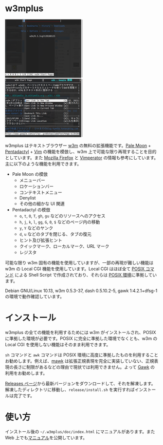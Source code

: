 <!-- Document: readme.md

	w3mplus のマニュアル

	Metadata:

		id - 7539cc1d-6b5f-44e5-baf7-a66b22b2213f
		author - <qq542vev at https://purl.org/meta/me/>
		version - 0.4.0
		date - 2022-09-17
		since - 2019-12-26
		copyright - Copyright (C) 2019-2022 qq542vev. Some rights reserved.
		license - <CC-BY at https://creativecommons.org/licenses/by/4.0/>
		package - w3mplus

	See Also:

		* <Project homepage at https://github.com/qq542vev/w3mplus>
		* <Bug report at https://github.com/qq542vev/w3mplus>
-->

# w3mplus

[![about:home](images/thumbnails/about-home.png)](images/about-home.png "about:home") [![Context Menu](images/thumbnails/context-menu.png)](images/context-menu.png "Context Menu")

w3mplus はテキストブラウザー [w3m](https://github.com/tats/w3m "GitHub - tats/w3m: Debian's w3m: WWW browsable pager") の無料の拡張機能です。[Pale Moon](https://www.palemoon.org/ "The Pale Moon Project homepage") + [Pentadactyl](https://github.com/pentadactyl/pentadactyl "GitHub - pentadactyl/pentadactyl: Pentadactyl for Pale Moon (community maintained)") + [Vim](https://www.vim.org/ "welcome home : vim online") の機能を模倣し、w3m 上で可能な限り再現することを目的としています。また [Mozilla Firefox](https://www.mozilla.org/firefox/new/) と [Vimperator](http://vimperator.org/ "Vimperator // Projects") の情報も参考にしています。主に以下のような機能を利用できます。

 * Pale Moon の模倣
   * メニューバー
   * ロケーションバー
   * コンテキストメニュー
   * Denylist
   * その他の細かな UI 関連
 * Pentadactyl の模倣
   * `o`, `t`, `O`, `T`, `gh`, `gu` などのリソースへのアクセス
   * `h`, `j`, `k`, `l`, `gg`, `G`, `0`, `$` などのページ内の移動
   * `y`, `Y` などのヤンク
   * `d`, `u` などのタブを閉じる、タブの復元
   * ヒント及び拡張ヒント
   * クイックマーク、ローカルマーク、URL マーク
   * レジスタ

可能な限り w3m 固有の機能を使用していますが、一部の再現が難しい機能は w3m の Local CGI 機能を使用しています。Local CGI はほぼ全て [POSIX コマンド](https://pubs.opengroup.org/onlinepubs/9699919799/idx/utilities.html "Utilities") による Shell Script で作成されており、それらは [POSIX 環境](https://pubs.opengroup.org/onlinepubs/9699919799/)に準拠しています。

Debian GNU/Linux 10.13, w3m 0.5.3-37, dash 0.5.10.2-5, gawk 1:4.2.1+dfsg-1 の環境で動作確認しています。

# インストール

w3mplus の全ての機能を利用するためには w3m がインストールされ、POSIX に準拠した環境が必要です。POSIX に完全に準拠した環境でなくとも、w3m の Local CGI を使用しない機能はそのまま利用できます。

`sh` コマンドと `awk` コマンドは POSIX 環境に高度に準拠したものを利用することお勧めします。例えば、[mawk](https://invisible-island.net/mawk/) は拡張正規表現を完全に実装していない、正規表現の長さに制限があるなどの理由で現状では利用できません。よって [Gawk](https://www.gnu.org/software/gawk/) の利用をお勧めします。

[Releases ページ](https://github.com/qq542vev/w3mplus/releases)から最新バージョンをダウンロードして、それを解凍します。解凍したディレクトリに移動し、`release/install.sh` を実行すればインストールは完了です。

# 使い方

インストール後の `~/.w3mplus/doc/index.html` にマニュアルがあります。また Web 上でも[マニュアル](https://qq542vev.github.io/w3mplus/documents/)を公開しています。
